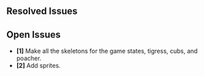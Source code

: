 ## Resolved Issues ##


## Open Issues ##
- **[1]** Make all the skeletons for the game states, tigress, cubs, and poacher.
- **[2]** Add sprites.